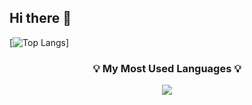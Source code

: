 ## Hi there 👋

<!--
**eunchaeee/eunchaeee** is a ✨ _special_ ✨ repository because its `README.md` (this file) appears on your GitHub profile.

Here are some ideas to get you started:

- 🔭 I’m currently working on ...
- 🌱 I’m currently learning ...
- 👯 I’m looking to collaborate on ...
- 🤔 I’m looking for help with ...
- 💬 Ask me about ...
- 📫 How to reach me: ...
- 😄 Pronouns: ...
- ⚡ Fun fact: ...
-->


[![Top Langs](https://github-readme-stats.vercel.app/api/top-langs/?username=eunchaeee)]

<h3 align="center">💡 My Most Used Languages 💡</h3>
<p align="center">
  <a href="https://github.com/eunchaeee">
    <img align="center" src="https://github-readme-stats.vercel.app/api/top-langs/?username=eunchaeee&layout=compact&show_icons=true&show_owner=true" />
  </a>
</p>
